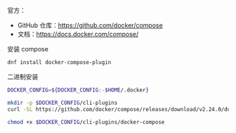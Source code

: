 官方：

- GitHub 仓库：<https://github.com/docker/compose>
- 文档：<https://docs.docker.com/compose/>

安装 compose

```bash
dnf install docker-compose-plugin
```

二进制安装

```bash
DOCKER_CONFIG=${DOCKER_CONFIG:-$HOME/.docker}

mkdir -p $DOCKER_CONFIG/cli-plugins
curl -SL https://github.com/docker/compose/releases/download/v2.24.0/docker-compose-linux-x86_64 -o $DOCKER_CONFIG/cli-plugins/docker-compose

chmod +x $DOCKER_CONFIG/cli-plugins/docker-compose
```

